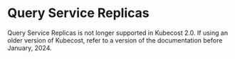 # Query Service Replicas

Query Service Replicas is not longer supported in Kubecost 2.0. If using an
older version of Kubecost, refer to a version of the documentation before
January, 2024.
